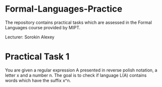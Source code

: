 # Formal-Languages-Practice

The repository contains practical tasks which are assessed in the Formal Languages course provided by MIPT.

Lecturer: Sorokin Alexey

# Practical Task 1
You are given a regular expression A presented in reverse polish notation, a letter x and a number n.
The goal is to check if language L(A) contains words which have the suffix x^n.

